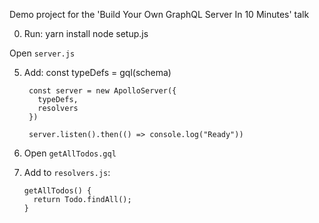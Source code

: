 Demo project for the 'Build Your Own GraphQL Server In 10 Minutes' talk

0. Run:
        yarn install
        node setup.js

  Open `server.js`

5. Add:
        const typeDefs = gql(schema)

        const server = new ApolloServer({
          typeDefs,
          resolvers
        })

        server.listen().then(() => console.log("Ready"))

9. Open `getAllTodos.gql`
10. Add to `resolvers.js`:

        getAllTodos() {
          return Todo.findAll();
        }
